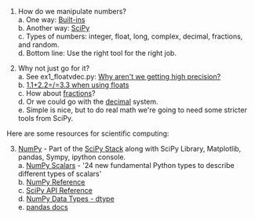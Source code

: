     
1. How do we manipulate numbers?    
  a. One way: [Built-ins](https://docs.python.org/2/library/numeric.html)    
  b. Another way: [SciPy](http://www.scipy.org/)    
  c. Types of numbers: integer, float, long, complex, decimal, fractions, and random.    
  d. Bottom line: Use the right tool for the right job.    
    
    
2. Why not just go for it?    
  a. See ex1_floatvdec.py: [Why aren't we getting high precision?](https://docs.python.org/2/tutorial/floatingpoint.html)    
  b. [1.1+2.2=/=3.3 when using floats](https://docs.python.org/2/library/decimal.html#module-decimal)    
  c. How about [fractions](https://docs.python.org/2/library/fractions.html)?    
  d. Or we could go with the [decimal](https://docs.python.org/2/library/decimal.html#module-decimal) system.    
  e. Simple is nice, but to do real math we're going to need some stricter tools from SciPy.    
    
    
  Here are some resources for scientific computing:    
  
3. [NumPy](http://docs.scipy.org/doc/numpy/reference/arrays.scalars.html) - Part of the [SciPy Stack](http://www.scipy.org/about.html) along with SciPy Library, Matplotlib, pandas, Sympy, ipython console.    
  a. [NumPy Scalars](http://docs.scipy.org/doc/numpy/reference/arrays.scalars.html) - '24 new fundamental Python types to describe different types of scalars'    
  b. [NumPy Reference](http://docs.scipy.org/doc/numpy/reference/)    
  c. [SciPy API Reference](http://docs.scipy.org/doc/scipy/reference/)    
  d. [NumPy Data Types - dtype](http://docs.scipy.org/doc/numpy/reference/arrays.dtypes.html#data-type-objects-dtype)    
  e. [pandas docs](http://pandas.pydata.org/pandas-docs/stable/)    
